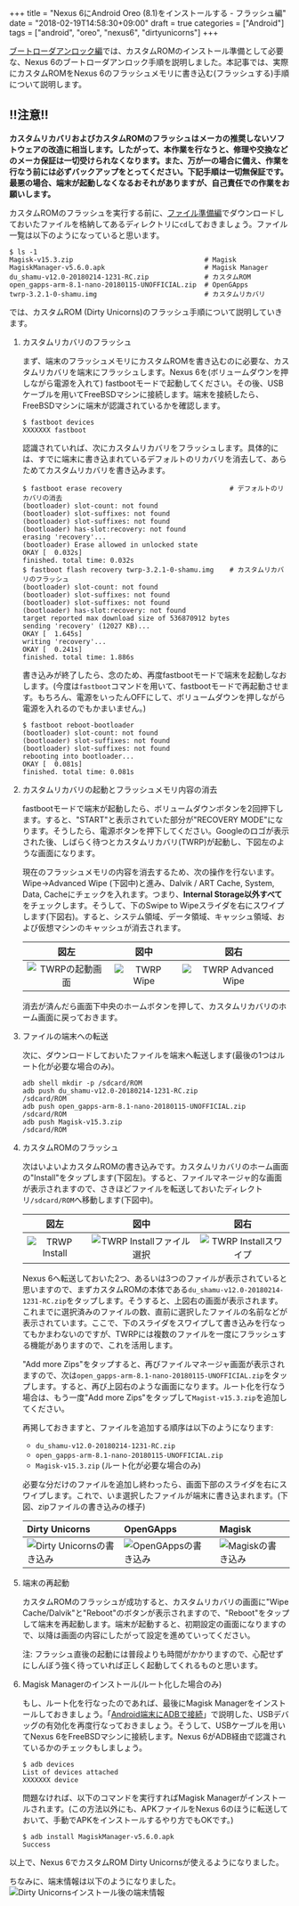 +++
title = "Nexus 6にAndroid Oreo (8.1)をインストールする - フラッシュ編"
date = "2018-02-19T14:58:30+09:00"
draft = true
categories = ["Android"]
tags = ["android", "oreo", "nexus6", "dirtyunicorns"]
+++

[ブートローダアンロック編](/post/nexus6-android-oemunlock/)では、カスタムROMのインストール準備として必要な、Nexus 6のブートローダアンロック手順を説明しました。本記事では、実際にカスタムROMをNexus 6のフラッシュメモリに書き込む(フラッシュする)手順について説明します。

## !!注意!!
**カスタムリカバリおよびカスタムROMのフラッシュはメーカの推奨しないソフトウェアの改造に相当します。したがって、本作業を行なうと、修理や交換などのメーカ保証は一切受けられなくなります。また、万が一の場合に備え、作業を行なう前には必ずバックアップをとってください。下記手順は一切無保証です。最悪の場合、端末が起動しなくなるおそれがありますが、自己責任での作業をお願いします。**

カスタムROMのフラッシュを実行する前に、[ファイル準備編](/post/nexus6-android-du-download/)でダウンロードしておいたファイルを格納してあるディレクトリに`cd`しておきましょう。ファイル一覧は以下のようになっていると思います。
```shell-session
$ ls -1
Magisk-v15.3.zip                                 # Magisk
MagiskManager-v5.6.0.apk                         # Magisk Manager
du_shamu-v12.0-20180214-1231-RC.zip              # カスタムROM
open_gapps-arm-8.1-nano-20180115-UNOFFICIAL.zip  # OpenGApps
twrp-3.2.1-0-shamu.img                           # カスタムリカバリ
```

では、カスタムROM (Dirty Unicorns)のフラッシュ手順について説明していきます。

1. カスタムリカバリのフラッシュ

    まず、端末のフラッシュメモリにカスタムROMを書き込むのに必要な、カスタムリカバリを端末にフラッシュします。Nexus 6を(ボリュームダウンを押しながら電源を入れて) fastbootモードで起動してください。その後、USBケーブルを用いてFreeBSDマシンに接続します。端末を接続したら、FreeBSDマシンに端末が認識されているかを確認します。
    ```shell-session
    $ fastboot devices
    XXXXXXX fastboot
    ```
    認識されていれば、次にカスタムリカバリをフラッシュします。具体的には、すでに端末に書き込まれているデフォルトのリカバリを消去して、あらためてカスタムリカバリを書き込みます。
    ```shell-session
    $ fastboot erase recovery                           # デフォルトのリカバリの消去
    (bootloader) slot-count: not found
    (bootloader) slot-suffixes: not found
    (bootloader) slot-suffixes: not found
    (bootloader) has-slot:recovery: not found
    erasing 'recovery'...
    (bootloader) Erase allowed in unlocked state
    OKAY [  0.032s]
    finished. total time: 0.032s
    $ fastboot flash recovery twrp-3.2.1-0-shamu.img    # カスタムリカバリのフラッシュ
    (bootloader) slot-count: not found
    (bootloader) slot-suffixes: not found
    (bootloader) slot-suffixes: not found
    (bootloader) has-slot:recovery: not found
    target reported max download size of 536870912 bytes
    sending 'recovery' (12027 KB)...
    OKAY [  1.645s]
    writing 'recovery'...
    OKAY [  0.241s]
    finished. total time: 1.886s
    ```
    書き込みが終了したら、念のため、再度fastbootモードで端末を起動しなおします。(今度は`fastboot`コマンドを用いて、fastbootモードで再起動させます。もちろん、電源をいったんOFFにして、ボリュームダウンを押しながら電源を入れるのでもかまいません。)
    ```shell-session
    $ fastboot reboot-bootloader
    (bootloader) slot-count: not found
    (bootloader) slot-suffixes: not found
    (bootloader) slot-suffixes: not found
    rebooting into bootloader...
    OKAY [  0.081s]
    finished. total time: 0.081s
    ```

1. カスタムリカバリの起動とフラッシュメモリ内容の消去

    fastbootモードで端末が起動したら、ボリュームダウンボタンを2回押下します。すると、"START"と表示されていた部分が"RECOVERY MODE"になります。そうしたら、電源ボタンを押下してください。Googleのロゴが表示された後、しばらく待つとカスタムリカバリ(TWRP)が起動し、下図左のような画面になります。

    現在のフラッシュメモリの内容を消去するため、次の操作を行ないます。Wipe→Advanced Wipe (下図中)と進み、Dalvik / ART Cache, System, Data, Cacheにチェックを入れます。つまり、**Internal Storage以外すべて**をチェックします。そうして、下のSwipe to Wipeスライダを右にスワイプします(下図右)。すると、システム領域、データ領域、キャッシュ領域、および仮想マシンのキャッシュが消去されます。

    |図左|図中|図右|
    |:---:|:---:|:---:|
    |![TWRPの起動画面](/img/android-twrp-home.png)|![TWRP Wipe](/img/android-twrp-wipe.png)|![TWRP Advanced Wipe](/img/android-twrp-advanced-wipe.png)|

    消去が済んだら画面下中央のホームボタンを押して、カスタムリカバリのホーム画面に戻っておきます。

1. ファイルの端末への転送

    次に、ダウンロードしておいたファイルを端末へ転送します(最後の1つはルート化が必要な場合のみ)。
    ```shell-script
    adb shell mkdir -p /sdcard/ROM
    adb push du_shamu-v12.0-20180214-1231-RC.zip             /sdcard/ROM
    adb push open_gapps-arm-8.1-nano-20180115-UNOFFICIAL.zip /sdcard/ROM
    adb push Magisk-v15.3.zip                                /sdcard/ROM
    ```

1. カスタムROMのフラッシュ

    次はいよいよカスタムROMの書き込みです。カスタムリカバリのホーム画面の"Install"をタップします(下図左)。すると、ファイルマネージャ的な画面が表示されますので、さきほどファイルを転送しておいたディレクトリ`/sdcard/ROM`へ移動します(下図中)。

    |図左|図中|図右|
    |:---:|:---:|:---:|
    |![TRWP Install](/img/android-twrp-install.png)|![TWRP Installファイル選択](/img/android-twrp-install-select-file.png)|![TWRP Installスワイプ](/img/android-twrp-install-add-more.png)|
    
    Nexus 6へ転送しておいた2つ、あるいは3つのファイルが表示されていると思いますので、まずカスタムROMの本体である`du_shamu-v12.0-20180214-1231-RC.zip`をタップします。そうすると、上図右の画面が表示されます。これまでに選択済みのファイルの数、直前に選択したファイルの名前などが表示されています。ここで、下のスライダをスワイプして書き込みを行なってもかまわないのですが、TWRPには複数のファイルを一度にフラッシュする機能がありますので、これを活用します。

    "Add more Zips"をタップすると、再びファイルマネージャ画面が表示されますので、次は`open_gapps-arm-8.1-nano-20180115-UNOFFICIAL.zip`をタップします。すると、再び上図右のような画面になります。ルート化を行なう場合は、もう一度"Add more Zips"をタップして`Magist-v15.3.zip`を追加してください。
    
    再掲しておきますと、ファイルを追加する順序は以下のようになります:
    - `du_shamu-v12.0-20180214-1231-RC.zip`
    - `open_gapps-arm-8.1-nano-20180115-UNOFFICIAL.zip`
    - `Magisk-v15.3.zip` (ルート化が必要な場合のみ)
    
    必要な分だけのファイルを追加し終わったら、画面下部のスライダを右にスワイプします。これで、いま選択したファイルが端末に書き込まれます。(下図、zipファイルの書き込みの様子)

    |Dirty Unicorns|OpenGApps|Magisk|
    |:---|:---|:---|
    |![Dirty Unicornsの書き込み](/img/android-twrp-flash-dirtyunicorns.png)|![OpenGAppsの書き込み](/img/android-twrp-flash-opengapps.png)|![Magiskの書き込み](/img/android-twrp-flash-magisk.png)|

1. 端末の再起動

    カスタムROMのフラッシュが成功すると、カスタムリカバリの画面に"Wipe Cache/Dalvik"と"Reboot"のボタンが表示されますので、"Reboot"をタップして端末を再起動します。端末が起動すると、初期設定の画面になりますので、以降は画面の内容にしたがって設定を進めていってください。
    
    注: フラッシュ直後の起動には普段よりも時間がかかりますので、心配せずにしんぼう強く待っていれば正しく起動してくれるものと思います。

1. Magisk Managerのインストール(ルート化した場合のみ)

    もし、ルート化を行なったのであれば、最後にMagisk Managerをインストールしておきましょう。「[Android端末にADBで接続](/post/freebsd-android-adb/)」で説明した、USBデバッグの有効化を再度行なっておきましょう。そうして、USBケーブルを用いてNexus 6をFreeBSDマシンに接続します。Nexus 6がADB経由で認識されているかのチェックもしましょう。
    ```shell-session
    $ adb devices
    List of devices attached
    XXXXXXX device
    ```
    問題なければ、以下のコマンドを実行すればMagisk Managerがインストールされます。(この方法以外にも、APKファイルをNexus 6のほうに転送しておいて、手動でAPKをインストールするやり方でもOKです。)
    ```shell-session
    $ adb install MagiskManager-v5.6.0.apk
    Success
    ```

以上で、Nexus 6でカスタムROM Dirty Unicornsが使えるようになりました。

ちなみに、端末情報は以下のようになりました。
![Dirty Unicornsインストール後の端末情報](/img/android-dirtyunicorns-system-info.png)
